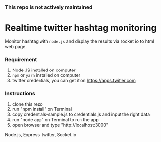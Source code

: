 ### This repo is not actively maintained

# Realtime twitter hashtag monitoring

Monitor hashtag with `node.js` and display the results via socket io to html web page.

### Requirement
1. Node JS installed on computer
2. `npm` or `yarn` installed on computer
3. twitter credentials, you can get it on https://apps.twitter.com

### Instructions
1. clone this repo
2. run "npm install" on Terminal
3. copy credentials-sample.js to credentials.js and input the right data
4. run "node app" on Terminal to run the app
5. open browser and type "http://localhost:3000"

Node.js, Express, twitter, Socket.io

